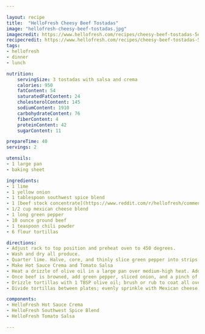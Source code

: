 ```yaml
---

layout: recipe
title:  "HelloFresh Cheesy Beef Tostadas"
image: "hellofresh-cheesy-beef-tostadas.jpg"
imagecredit: https://www.hellofresh.com/recipes/cheesy-beef-tostadas-5e5e99eefe4fe564d46a14ca
recipecredit: https://www.hellofresh.com/recipes/cheesy-beef-tostadas-5e5e99eefe4fe564d46a14ca
tags: 
- hellofresh
- dinner
- lunch

nutrition:
    servingSize: 3 tostadas with salsa and crema
    calories: 950
    fatContent: 54
    saturatedFatContent: 24
    cholesterolContent: 145
    sodiumContent: 1910
    carbohydrateContent: 76
    fiberContent: 4
    proteinContent: 42
    sugarContent: 11

prepareTime: 40
servings: 2

utensils:
- 1 large pan
- baking sheet

ingredients:
- 1 lime
- 1 yellow onion
- 1 tablespoon southwest spice blend
- 1 [beef stock concentrate](https://www.reddit.com/r/hellofresh/comments/9l7m0c/how_much_in_a_stock_packet/)
- 1/2 cup mexican cheese blend
- 1 long green pepper
- 10 ounce ground beef
- 1 teaspoon chili powder
- 6 flour tortillas

directions:
- Adjust rack to top position and preheat oven to 450 degrees. 
- Wash and dry all produce.
- Quarter lime. Halve, core, and thinly slice green pepper into strips. Halve and peel onion; thinly slice one half. 
- Make Hot Sauce Crema and Tomato Salsa
- Heat a drizzle of olive oil in a large pan over medium-high heat. Add beef, Southwest Spice, chili powder, and a few big pinches of salt. Cook, breaking up meat into pieces, until browned but not yet cooked through, 4-5 minutes.
- Once beef is browned, add green pepper, sliced onion, and a pinch of salt to pan. Cook, stirring, until veggies are tender and beef is cooked through, 5-7 minutes. Add stock concentrate and 1/4 cup water. Simmer until thickened, 1-2 minutes. Season with salt; remove pan from heat and set aside.
- Drizzle tortillas with 1 TBSP olive oil; brush or rub to coat all over. Arrange on a baking sheet in a single layer. Gently prick each tortilla in a few places with a fork. Bake on top rack, flipping halfway through, until lightly golden, 4-5 minutes per side. Watch carefully to avoid burning.
- Divide tortillas between plates; evenly sprinkle with Mexican cheese. Top with beef mixture, salsa, and crema. Serve with remaining lime wedges on the side.

components:
- HelloFresh Hot Sauce Crema
- HelloFresh Southwest Spice Blend
- HelloFresh Tomato Salsa

---
```

